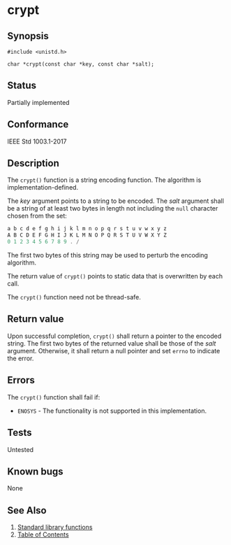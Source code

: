 # crypt

## Synopsis

`#include <unistd.h>`

`char *crypt(const char *key, const char *salt);`

## Status

Partially implemented

## Conformance

IEEE Std 1003.1-2017

## Description

The `crypt()` function is a string encoding function. The algorithm is implementation-defined.

The _key_ argument points to a string to be encoded. The _salt_ argument shall be a string of at least two bytes in
length not including the `null` character chosen from the set:

```c
a b c d e f g h i j k l m n o p q r s t u v w x y z
A B C D E F G H I J K L M N O P Q R S T U V W X Y Z
0 1 2 3 4 5 6 7 8 9 . /
```

The first two bytes of this string may be used to perturb the encoding algorithm.

The return value of `crypt()` points to static data that is overwritten by each call.

The `crypt()` function need not be thread-safe.

## Return value

Upon successful completion, `crypt()` shall return a pointer to the encoded string. The first two bytes of the returned
value shall be those of the _salt_ argument. Otherwise, it shall return a null pointer and set `errno` to indicate the
error.

## Errors

The `crypt()` function shall fail if:

* `ENOSYS` - The functionality is not supported in this implementation.

## Tests

Untested

## Known bugs

None

## See Also

1. [Standard library functions](../functions.md)
2. [Table of Contents](../../../README.md)
